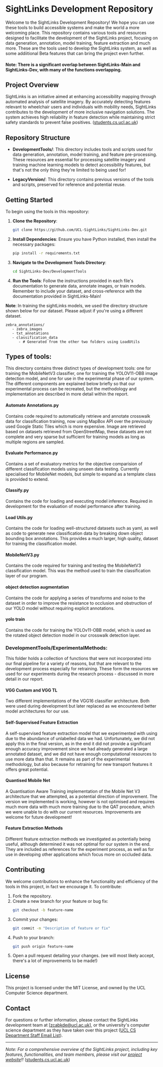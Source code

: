 # SightLinks Development Repository

Welcome to the SightLinks Development Repository! We hope you can use these tools to build accessible systems and make the world a more welcoming place. This repository contains various tools and resources designed to facilitate the development of the SightLinks project, focusing on data generation, annotation, model training, feature extraction and much more. These are the tools used to develop the SightLinks system, as well as some addiitional Beta features that can bring the project even further. 

#### Note: There is a significant overlap between SightLinks-Main and SightLinks-Dev, with many of the functions overlapping.

## Project Overview

SightLinks is an initiative aimed at enhancing accessibility mapping through automated analysis of satellite imagery. By accurately detecting features relevant to wheelchair users and individuals with mobility needs, SightLinks contributes to the development of more inclusive navigation solutions. The system achieves high reliability in feature detection while maintaining strict safety standards to prevent false positives. ([students.cs.ucl.ac.uk](https://students.cs.ucl.ac.uk/2024/group15/index.html))

## Repository Structure

- **DevelopmentTools/**: This directory includes tools and scripts used for data generation, annotation, model training, and feature pre-processing. These resources are essential for processing satellite imagery and training machine learning models to detect accessibility features, but that's not the only thing they're limited to being used for!

- **LegacyVersion/**: This directory contains previous versions of the tools and scripts, preserved for reference and potential reuse.

## Getting Started

To begin using the tools in this repository:

1. **Clone the Repository**:
   ```bash
   git clone https://github.com/UCL-SightLinks/SightLinks-Dev.git
   ```
2. **Install Dependencies**: Ensure you have Python installed, then install the necessary packages:
   ```bash
   pip install -r requirements.txt
   ```
3. **Navigate to the Development Tools Directory**:
   ```bash
   cd SightLinks-Dev/DevelopmentTools
   ```
4. **Run the Tools**: Follow the instructions provided in each file's documentation to generate data, annotate images, or train models. Remember to include your dataset, and cross-reference with the documentation provided in SightLinks-Main!

**Note**: In training the sightLinks models, we used the directory structure shown below for our dataset. Please adjust if you're using a different dataset.
```
zebra_annotations/
   - zebra_images
   - txt_annotations
   - classification_data
      - # Generated from the other two folders using LoadUtils
```

## Types of tools:

This directory contains three distinct types of development tools: one for training the MobileNetV3 classifier, one for training the YOLOV11-OBB image detection model, and one for use in the experimental phase of our system. The different components are explained below briefly so that our experimental process can be recreated, but the methodology and implementation are described in more detail within the report. 

#### Automate Annotations.py
Contains code required to automatically retrieve and annotate crosswalk data for classification training, now using MapBox API over the previously used Google Static Tiles which is more expensive. Image are retrieved based on datasets retrieved from OpenStreetMap, these datasets are not complete and very sparse but sufficient for training models as long as multiple regions are sampled.

#### Evaluate Performance.py
Contains a set of evaluatory metrics for the objective comparision of different classification models using unseen data testing. Currently specialised for MobileNet models, but simple to expand as a template class is provided to extend.

#### Classify.py
Contains the code for loading and executing model inference. Required in development for the evaluation of model performance after training.

#### Load Utils.py
Contains the code for loading well-structured datasets such as yaml, as well as code to generate new classification data by breaking down object bounding box annotations. This provides a much larger, high quality, dataset for training the classification model.

#### MobileNetV3.py
Contains the code required for training and testing the MobileNetV3 classification model. This was the method used to train the classification layer of our program.

#### object detection augmentation
Contains the code for applying a series of transforms and noise to the dataset in order to improve the resistance to occlusion and obstruction of our YOLO model without requiring explicit annotations.

#### yolo train
Contains the code for training the YOLOv11-OBB model, which is used as the rotated object detection model in our crosswalk detection layer.

### DevelopmentTools/ExperimentalMethods:
This folder holds a collection of functions that were not incorporated into our final pipeline for a variety of reasons, but that are relevant to the development process especially for retraining. These form the resources we used for our experiments during the research process - discussed in more detail in our report. 

#### VGG Custom and VGG TL
Two different implementations of the VGG16 classifier architecture. Both were used during development but later replaced as we encountered better model architectures for our use.

#### Self-Supervised Feature Extraction
A self-supervised feature extraction model that we experimented with using due to the abundance of unlabelled data we had. Unfortunately, we did not apply this in the final version, as in the end it did not provide a significant enough accuracy improvement since we had already generated a large annotated dataset, and we did not have enough computational resources to use more data than that. It remains as part of the experimental methodology, but also because for retraining for new transport features it offers great potential.

#### Quantised Mobile Net
A Quantisation Aware Training implementation of the Mobile Net V3 architecture that we attempted, as a potential direction of improvement. The version we implemented is working, however is not optimised and requires much more data with much more training due to the QAT procedure, which we were unable to do with our current resources. Improvements are welcome for future development!


#### Feature Extraction Methods
Different feature extraction methods we investigated as potentially being useful, although determined it was not optimal for our system in the end. They are included as references for the experiment process, as well as for use in developing other applications which focus more on occluded data.


## Contributing

We welcome contributions to enhance the functionality and efficiency of the tools in this project, in fact we encourage it. To contribute:

1. Fork the repository.
2. Create a new branch for your feature or bug fix:
   ```bash
   git checkout -b feature-name
   ```
3. Commit your changes:
   ```bash
   git commit -m "Description of feature or fix"
   ```
4. Push to your branch:
   ```bash
   git push origin feature-name
   ```
5. Open a pull request detailing your changes. (we will most likely accept, there's a lot of improvements to be made!)

## License

This project is licensed under the MIT License, and owned by the UCL Computer Science department.

## Contact

For questions or further information, please contact the SightLinks development team at [zcabkde@ucl.ac.uk], or the university's computer science department as they have taken over this project ([UCL CS Department Staff Email List](https://www.ucl.ac.uk/computer-science/people/computer-science-professional-services-staff)).

---

*Note: For a comprehensive overview of the SightLinks project, including key features, functionalities, and team members, please visit our [project website](https://students.cs.ucl.ac.uk/2024/group15/index.html)!!* ([students.cs.ucl.ac.uk](https://students.cs.ucl.ac.uk/2024/group15/index.html))

